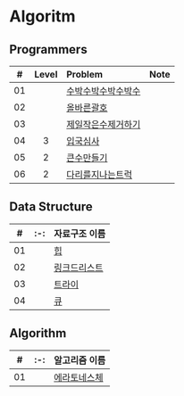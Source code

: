 # Algoritm

## Programmers


|  #  |  Level  | Problem                                      | Note |
| :-: | :-: | :------------------------------------------- | :--- |
| 01  |   | [수박수박수박수박수](./programmers/수박/README.md)     |      |
| 02  |   | [올바른괄호](./programmers/올바른괄호/README.md)   |      |
| 03  |   | [제일작은수제거하기](./programmers/제일작은수제거하기/README.md)   |      |
| 04  | 3 | [입국심사](./programmers/입국심사/README.md)   |      |
| 05  | 2 | [큰수만들기](./programmers/큰수만들기/README.md)   |      |
| 06  | 2 | [다리를지나는트럭](./programmers/다리를지나는트럭/README.md)   |      |


## Data Structure

|  #  | :-: | 자료구조 이름 |
| :-: | :-: | :-------------------------------------   |
| 01  |   | [힙](./datastructure/heap/README.md)     |
| 02  |   | [링크드리스트](./datastructure/linked-list/README.md)     |
| 03  |   | [트라이](./datastructure/trie/README.md)     |
| 04  |   | [큐](./datastructure/queue/README.md)     |

## Algorithm

|  #  | :-: | 알고리즘 이름 |
| :-: | :-: | :-------------------------------------   |
| 01  |   | [에라토네스체](./algorithm/에라토네스체/README.md)     |
